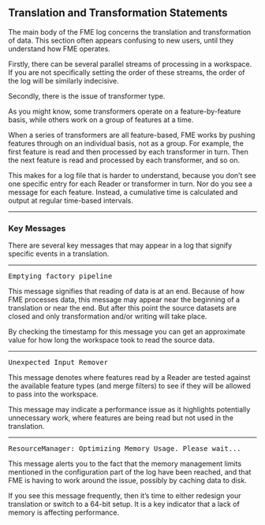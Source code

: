 ## Translation and Transformation Statements ##

The main body of the FME log concerns the translation and transformation of data. This section often appears confusing to new users, until they understand how FME operates.

Firstly, there can be several parallel streams of processing in a workspace. If you are not specifically setting the order of these streams, the order of the log will be similarly indecisive. 

Secondly, there is the issue of transformer type.

As you might know, some transformers operate on a feature-by-feature basis, while others work on a group of features at a time.

When a series of transformers are all feature-based, FME works by pushing features through on an individual basis, not as a group. For example, the first feature is read and then processed by each transformer in turn. Then the next feature is read and processed by each transformer, and so on.

This makes for a log file that is harder to understand, because you don’t see one specific entry for each Reader or transformer in turn. Nor do you see a message for each feature. Instead, a cumulative time is calculated and output at regular time-based intervals.

---

### Key Messages ###

There are several key messages that may appear in a log that signify specific events in a translation.

---

<pre>
Emptying factory pipeline
</pre>

This message signifies that reading of data is at an end. Because of how FME processes data, this message may appear near the beginning of a translation or near the end. But after this point the source datasets are closed and only transformation and/or writing will take place. 

By checking the timestamp for this message you can get an approximate value for how long the workspace took to read the source data.

---

<pre>
Unexpected Input Remover
</pre>

This message denotes where features read by a Reader are tested against the available feature types (and merge filters) to see if they will be allowed to pass into the workspace. 

This message may indicate a performance issue as it highlights potentially unnecessary work, where features are being read but not used in the translation.

---

<pre>
ResourceManager: Optimizing Memory Usage. Please wait...
</pre>

This message alerts you to the fact that the memory management limits mentioned in the configuration part of the log have been reached, and that FME is having to work around the issue, possibly by caching data to disk.

If you see this message frequently, then it’s time to either redesign your translation or switch to a 64-bit setup. It is a key indicator that a lack of memory is affecting performance.
